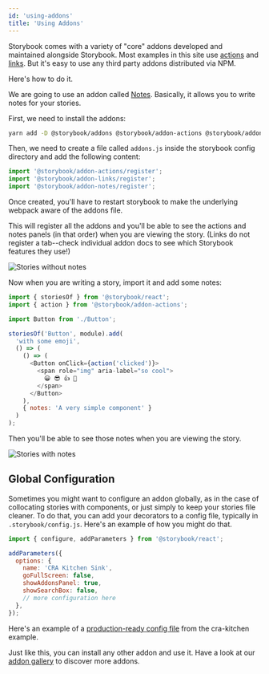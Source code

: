 ```yaml
---
id: 'using-addons'
title: 'Using Addons'
---
```


Storybook comes with a variety of "core" addons developed and maintained alongside Storybook. Most examples in this site use [actions](https://github.com/storybooks/storybook/tree/master/addons/actions) and [links](https://github.com/storybooks/storybook/tree/master/addons/links). But it's easy to use any third party addons distributed via NPM.

Here's how to do it.

We are going to use an addon called [Notes](https://github.com/storybooks/storybook/tree/master/addons/notes). Basically, it allows you to write notes for your stories.

First, we need to install the addons:

```sh
yarn add -D @storybook/addons @storybook/addon-actions @storybook/addon-links @storybook/addon-notes
```

Then, we need to create a file called `addons.js` inside the storybook config directory and add the following content:

```js
import '@storybook/addon-actions/register';
import '@storybook/addon-links/register';
import '@storybook/addon-notes/register';
```

Once created, you'll have to restart storybook to make the underlying webpack aware of the addons file.

This will register all the addons and you'll be able to see the actions and notes panels (in that order) when you are viewing the story. (Links do not register a tab--check individual addon docs to see which Storybook features they use!)

![Stories without notes](../static/stories-without-notes.png)

Now when you are writing a story, import it and add some notes:

```js
import { storiesOf } from '@storybook/react';
import { action } from '@storybook/addon-actions';

import Button from './Button';

storiesOf('Button', module).add(
  'with some emoji',
  () => (
    () => (
      <Button onClick={action('clicked')}>
        <span role="img" aria-label="so cool">
          😀 😎 👍 💯
        </span>
      </Button>
    ),
    { notes: 'A very simple component' }
  )
);
```

Then you'll be able to see those notes when you are viewing the story.

![Stories with notes](../static/stories-with-notes.png)

## Global Configuration

Sometimes you might want to configure an addon globally, as in the case of collocating stories with components, or just simply to keep your stories file cleaner. To do that, you can add your decorators to a config file, typically in `.storybook/config.js`. Here's an example of how you might do that.

```js
import { configure, addParameters } from '@storybook/react';

addParameters({
  options: {
    name: 'CRA Kitchen Sink',
    goFullScreen: false,
    showAddonsPanel: true,
    showSearchBox: false,
    // more configuration here
  },
});
```

Here's an example of a [production-ready config file](https://github.com/storybooks/storybook/blob/next/examples/cra-kitchen-sink/.storybook/config.js) from the cra-kitchen example.

Just like this, you can install any other addon and use it. Have a look at our [addon gallery](/addons/addon-gallery) to discover more addons.
